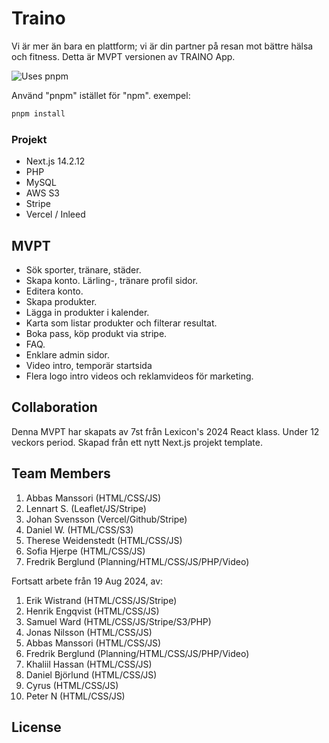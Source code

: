 # Traino

Vi är mer än bara en plattform; vi är din partner på resan mot bättre hälsa och fitness.
Detta är MVPT versionen av TRAINO App.

![Uses pnpm](https://img.shields.io/badge/uses-pnpm-blue)

Använd "pnpm" istället för "npm". exempel:

```bash
pnpm install
```

### Projekt

-   Next.js 14.2.12
-   PHP
-   MySQL
-   AWS S3
-   Stripe
-   Vercel / Inleed

## MVPT

-   Sök sporter, tränare, städer.
-   Skapa konto. Lärling-, tränare profil sidor.
-   Editera konto.
-   Skapa produkter.
-   Lägga in produkter i kalender.
-   Karta som listar produkter och filterar resultat.
-   Boka pass, köp produkt via stripe.
-   FAQ.
-   Enklare admin sidor.
-   Video intro, temporär startsida
-   Flera logo intro videos och reklamvideos för marketing.

## Collaboration

Denna MVPT har skapats av 7st från Lexicon's 2024 React klass.
Under 12 veckors period. Skapad från ett nytt Next.js projekt template.

## Team Members

1. Abbas Manssori (HTML/CSS/JS)
2. Lennart S. (Leaflet/JS/Stripe)
3. Johan Svensson (Vercel/Github/Stripe)
4. Daniel W. (HTML/CSS/S3)
5. Therese Weidenstedt (HTML/CSS/JS)
6. Sofia Hjerpe (HTML/CSS/JS)
7. Fredrik Berglund (Planning/HTML/CSS/JS/PHP/Video)

Fortsatt arbete från 19 Aug 2024, av:

1. Erik Wistrand (HTML/CSS/JS/Stripe)
2. Henrik Engqvist (HTML/CSS/JS)
3. Samuel Ward (HTML/CSS/JS/Stripe/S3/PHP)
4. Jonas Nilsson (HTML/CSS/JS)
5. Abbas Manssori (HTML/CSS/JS)
6. Fredrik Berglund (Planning/HTML/CSS/JS/PHP/Video)
7. Khaliil Hassan (HTML/CSS/JS)
8. Daniel Björlund (HTML/CSS/JS)
9. Cyrus (HTML/CSS/JS)
10. Peter N (HTML/CSS/JS)

## License
